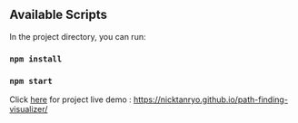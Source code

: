 ## Available Scripts

In the project directory, you can run:

### `npm install`

### `npm start`

Click [here](https://nicktanryo.github.io/path-finding-visualizer/) for project live demo : https://nicktanryo.github.io/path-finding-visualizer/
